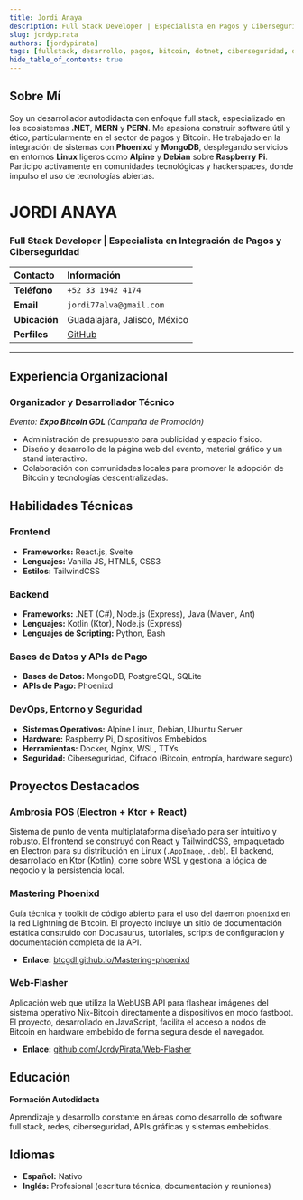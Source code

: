 ```yaml
---
title: Jordi Anaya
description: Full Stack Developer | Especialista en Pagos y Ciberseguridad
slug: jordypirata
authors: [jordypirata]
tags: [fullstack, desarrollo, pagos, bitcoin, dotnet, ciberseguridad, docusaurus]
hide_table_of_contents: true
---
```


## Sobre Mí

Soy un desarrollador autodidacta con enfoque full stack, especializado en los ecosistemas **.NET**, **MERN** y **PERN**. Me apasiona construir software útil y ético, particularmente en el sector de pagos y Bitcoin. He trabajado en la integración de sistemas con **Phoenixd** y **MongoDB**, desplegando servicios en entornos **Linux** ligeros como **Alpine** y **Debian** sobre **Raspberry Pi**. Participo activamente en comunidades tecnológicas y hackerspaces, donde impulso el uso de tecnologías abiertas.

<!-- truncate -->

# JORDI ANAYA
### Full Stack Developer | Especialista en Integración de Pagos y Ciberseguridad

| Contacto | Información |
| :--- | :--- |
| **Teléfono** | `+52 33 1942 4174` |
| **Email** | `jordi77alva@gmail.com` |
| **Ubicación** | Guadalajara, Jalisco, México |
| **Perfiles** | [GitHub](https://github.com/jordypirata)  |

---


## Experiencia Organizacional

### Organizador y Desarrollador Técnico
*Evento: **Expo Bitcoin GDL** (Campaña de Promoción)*
- Administración de presupuesto para publicidad y espacio físico.
- Diseño y desarrollo de la página web del evento, material gráfico y un stand interactivo.
- Colaboración con comunidades locales para promover la adopción de Bitcoin y tecnologías descentralizadas.

## Habilidades Técnicas

### Frontend
- **Frameworks:** React.js, Svelte
- **Lenguajes:** Vanilla JS, HTML5, CSS3
- **Estilos:** TailwindCSS

### Backend
- **Frameworks:** .NET (C#), Node.js (Express), Java (Maven, Ant)
- **Lenguajes:** Kotlin (Ktor), Node.js (Express)
- **Lenguajes de Scripting:** Python, Bash

### Bases de Datos y APIs de Pago
- **Bases de Datos:** MongoDB, PostgreSQL, SQLite
- **APIs de Pago:** Phoenixd

### DevOps, Entorno y Seguridad
- **Sistemas Operativos:** Alpine Linux, Debian, Ubuntu Server
- **Hardware:** Raspberry Pi, Dispositivos Embebidos
- **Herramientas:** Docker, Nginx, WSL, TTYs
- **Seguridad:** Ciberseguridad, Cifrado (Bitcoin, entropía, hardware seguro)

## Proyectos Destacados

### Ambrosia POS (Electron + Ktor + React)
Sistema de punto de venta multiplataforma diseñado para ser intuitivo y robusto. El frontend se construyó con React y TailwindCSS, empaquetado en Electron para su distribución en Linux (`.AppImage`, `.deb`). El backend, desarrollado en Ktor (Kotlin), corre sobre WSL y gestiona la lógica de negocio y la persistencia local.

### Mastering Phoenixd
Guía técnica y toolkit de código abierto para el uso del daemon `phoenixd` en la red Lightning de Bitcoin. El proyecto incluye un sitio de documentación estática construido con Docusaurus, tutoriales, scripts de configuración y documentación completa de la API.
- **Enlace:** [btcgdl.github.io/Mastering-phoenixd](https://btcgdl.github.io/Mastering-phoenixd/)

### Web-Flasher
Aplicación web que utiliza la WebUSB API para flashear imágenes del sistema operativo Nix-Bitcoin directamente a dispositivos en modo fastboot. El proyecto, desarrollado en JavaScript, facilita el acceso a nodos de Bitcoin en hardware embebido de forma segura desde el navegador.
- **Enlace:** [github.com/JordyPirata/Web-Flasher](https://github.com/JordyPirata/Web-Flasher)

## Educación

**Formación Autodidacta**

Aprendizaje y desarrollo constante en áreas como desarrollo de software full stack, redes, ciberseguridad, APIs gráficas y sistemas embebidos.

## Idiomas

- **Español:** Nativo
- **Inglés:** Profesional (escritura técnica, documentación y reuniones)

